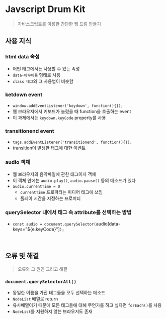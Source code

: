 # Javscript Drum Kit
> 자바스크립트를 이용한 간단한 웹 드럼 만들기

## 사용 지식

### html data 속성
* 어떤 태그에서든 사용할 수 있는 속성
* `data-아무이름` 형태로 사용
* `class 태그`와 그 사용법이 비슷함

### ketdown event
* `window.addEventListener('keydown', function(){});`
* 웹 브라우저에서 키보드가 눌렸을 때 function을 호출하는 event
* 이 과제에서는 `keydown.keyCode` property를 사용

### transitionend event
* `tags.addEventListener('transitionend', function(){});`
* transition이 발생한 태그에 대한 이벤트

### audio 객체
* 웹 브라우저의 음악파일에 관한 태그이자 객체
* 이 객체 안에는 `audio.play()`, `audio.pause()` 등의 메소드가 있다
* `audio.currentTime = 0`
  * `currentTime` 프로퍼티는 미디어 태그에 쓰임
  * 플레이 시간을 지정하는 프로퍼티

### querySelector 내에서 태그 속 attribute를 선택하는 방법
* `const audio = document.querySelector(`audio[data-keys="${e.keyCode}"]`);`

<br>

## 오류 및 해결
> 오류와 그 원인 그리고 해결

### `document.querySelectorAll()`
* 동일한 이름을 가진 태그들을 모두 선택하는 메소드
* `NodeList` 배열로 return
* 유사배열이기 때문에 모든 태그들에 대해 무언가를 하고 싶다면 `forEach()`를 사용
* `NodeList`를 지원하지 않는 브라우저도 존재

### <script>
* 스크립트 태그를 html 태그들 위에 사용했더니 querySelectorAll 함수에서 빈 배열을 return
* 모든 html 태그를 parse한 뒤 사용해야 제대로 된 배열을 return